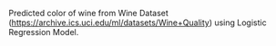 Predicted color of wine from Wine Dataset (https://archive.ics.uci.edu/ml/datasets/Wine+Quality) using Logistic Regression Model.
